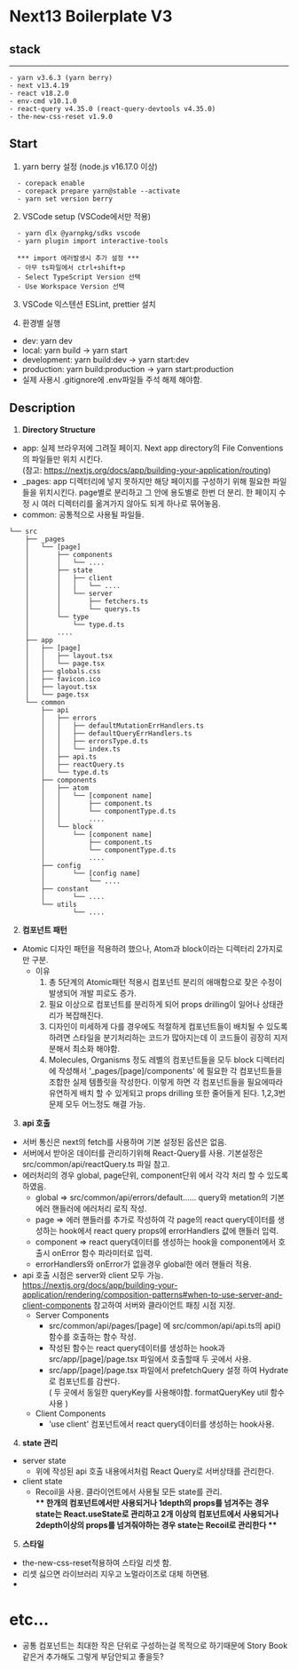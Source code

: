 # Next13 Boilerplate V3

## stack

---

```
- yarn v3.6.3 (yarn berry)
- next v13.4.19
- react v18.2.0
- env-cmd v10.1.0
- react-query v4.35.0 (react-query-devtools v4.35.0)
- the-new-css-reset v1.9.0
```

## Start

1. yarn berry 설정 (node.js v16.17.0 이상)

```
  - corepack enable
  - corepack prepare yarn@stable --activate
  - yarn set version berry
```

2. VSCode setup (VSCode에서만 적용)

```
  - yarn dlx @yarnpkg/sdks vscode
  - yarn plugin import interactive-tools

  *** import 에러발생시 추가 설정 ***
  - 아무 ts파일에서 ctrl+shift+p
  - Select TypeScript Version 선택
  - Use Workspace Version 선택
```

3. VSCode 익스텐션 ESLint, prettier 설치

4. 환경별 실행

- dev: yarn dev
- local: yarn build -> yarn start
- development: yarn build:dev -> yarn start:dev
- production: yarn build:production -> yarn start:production
- 실제 사용시 .gitignore에 .env파일들 주석 해제 해야함.

## Description

1. <strong>Directory Structure</strong>

- app: 실제 브라우저에 그려질 페이지. Next app directory의 File Conventions의 파일들만 위치 시킨다.<br />
  (참고: https://nextjs.org/docs/app/building-your-application/routing)
- \_pages: app 디렉터리에 넣지 못하지만 해당 페이지를 구성하기 위해 필요한 파일들을 위치시킨다. page별로 분리하고 그 안에 용도별로 한번 더 분리. 한 페이지 수정 시 여러 디렉터리를 옮겨가지 않아도 되게 하나로 묶어놓음.
- common: 공통적으로 사용될 파일들.

```
└── src
    ├── _pages
    │   └── [page]
    │       ├── components
    │       │   └── ....
    │       ├── state
    │       │   ├── client
    │       │   │   └── ....
    │       │   └── server
    │       │       ├── fetchers.ts
    │       │       └── querys.ts
    │       └── type
    │           └── type.d.ts
    │       ....
    ├── app
    │   ├── [page]
    │   │   ├── layout.tsx
    │   │   └── page.tsx
    │   ├── globals.css
    │   ├── favicon.ico
    │   ├── layout.tsx
    │   └── page.tsx
    └── common
        ├── api
        │   ├── errors
        │   │   ├── defaultMutationErrHandlers.ts
        │   │   ├── defaultQueryErrHandlers.ts
        │   │   ├── errorsType.d.ts
        │   │   └── index.ts
        │   ├── api.ts
        │   ├── reactQuery.ts
        │   └── type.d.ts
        ├── components
        │   ├── atom
        │   │   └── [component name]
        │   │       ├── component.ts
        │   │       └── componentType.d.ts
        │   │       ....
        │   └── block
        │       └── [component name]
        │           ├── component.ts
        │           └── componentType.d.ts
        │           ....
        ├── config
        │       └── [config name]
        │           └── ....
        ├── constant
        │       └── ....
        └── utils
                └── ....
```

2. <strong>컴포넌트 패턴</strong>

- Atomic 디자인 패턴을 적용하려 했으나, Atom과 block이라는 디렉터리 2가지로만 구분.
  - 이유
    1. 총 5단계의 Atomic패턴 적용시 컴포넌트 분리의 애매함으로 잦은 수정이 발생되어 개발 피로도 증가.
    2. 필요 이상으로 컴포넌트를 분리하게 되어 props drilling이 일어나 상태관리가 복잡해진다.
    3. 디자인이 미세하게 다를 경우에도 적절하게 컴포넌트들이 배치될 수 있도록 하려면 스타일을 분기처리하는 코드가 많아지는데 이 코드들이 굉장히 지저분해서 최소화 해야함.
    4. Molecules, Organisms 정도 레벨의 컴포넌트들을 모두 block 디렉터리에 작성해서 '\_pages/[page]/components' 에 필요한 각 컴포넌트들을 조합한 실제 템플릿을 작성한다. 이렇게 하면 각 컴포넌트들을 필요에따라 유연하게 배치 할 수 있게되고 props drilling 또한 줄어들게 된다. 1,2,3번 문제 모두 어느정도 해결 가능.

3. <strong>api 호출</strong>

- 서버 통신은 next의 fetch를 사용하며 기본 설정된 옵션은 없음.
- 서버에서 받아온 데이터를 관리하기위해 React-Query를 사용. 기본설정은 src/common/api/reactQuery.ts 파일 참고.
- 에러처리의 경우 global, page단위, component단위 에서 각각 처리 할 수 있도록 하였음.
  - global => src/common/api/errors/default...... query와 metation의 기본 에러 핸들러에 에러처리 로직 작성.
  - page => 에러 핸들러를 추가로 작성하여 각 page의 react query데이터를 생성하는 hook에서 react query props에 errorHandlers 값에 핸들러 입력.
  - component => react query데이터를 생성하는 hook을 component에서 호출시 onError 함수 파라미터로 입력.
  - errorHandlers와 onError가 없을경우 global한 에러 핸들러 적용.
- api 호출 시점은 server와 client 모두 가능.<br />
  https://nextjs.org/docs/app/building-your-application/rendering/composition-patterns#when-to-use-server-and-client-components 참고하여 서버와 클라이언트 패칭 시점 지정.
  - Server Components
    - src/common/api/pages/[page] 에 src/common/api/api.ts의 api() 함수를 호출하는 함수 작성.
    - 작성된 함수는 react query데이터를 생성하는 hook과 src/app/[page]/page.tsx 파일에서 호출할때 두 곳에서 사용.
    - src/app/[page]/page.tsx 파일에서 prefetchQuery 설정 하여 Hydrate로 컴포넌트를 감싼다. <br />( 두 곳에서 동일한 queryKey를 사용해야함. formatQueryKey util 함수 사용 )
  - Client Components
    - 'use client' 컴포넌트에서 react query데이터를 생성하는 hook사용.

4. <strong>state 관리</strong>

- server state
  - 위에 작성된 api 호출 내용에서처럼 React Query로 서버상태를 관리한다.
- client state
  - Recoil을 사용. 클라이언트에서 사용될 모든 state를 관리.<br />
    <strong>** 한개의 컴포넌트에서만 사용되거나 1depth의 props를 넘겨주는 경우 state는 React.useState로 관리하고 2개 이상의 컴포넌트에서 사용되거나 2depth이상의 props를 넘겨줘야하는 경우 state는 Recoil로 관리한다 **</strong>

5. <strong>스타일</strong>

- the-new-css-reset적용하여 스타일 리셋 함.
- 리셋 싫으면 라이브러리 지우고 노멀라이즈로 대체 하면됌.
-

# etc...

- 공통 컴포넌트는 최대한 작은 단위로 구성하는걸 목적으로 하기때문에 Story Book 같은거 추가해도 그렇게 부담안되고 좋을듯?
